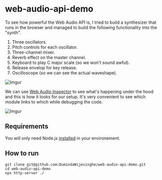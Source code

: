 # web-audio-api-demo
To see how powerful the Web Audio API is, I tried to build a synthesizer that runs in the browser and managed to build the following functionality into the "synth". 

1. Three oscillators.
2. Pitch controls for each oscillator.
3. Three-channel mixer.
4. Reverb effect on the master channel.
5. Keyboard to play C major scale (so we won't sound awful).
6. Release envelop for key release.
7. Oscilloscope (so we can see the actual waveshape).

![Imgur](https://i.imgur.com/zo5mQaI.gif)

We can use [Web Audio Inspector](https://github.com/google/audion/wiki/How-to-Use) to see what's happening under the hood and this is how it looks for our setup. It's very convenient to see which module links to which while debugging the code.

![Imgur](https://i.imgur.com/Uzsbx9P.png)

## Requirements

You will only need Node.js [installed](https://nodejs.org/en/download/package-manager/) in your environement.


## How to run

```
git clone git@github.com:DumindaWijesinghe/web-audio-api-demo.git
cd web-audio-api-demo
npx http-server ./
```

